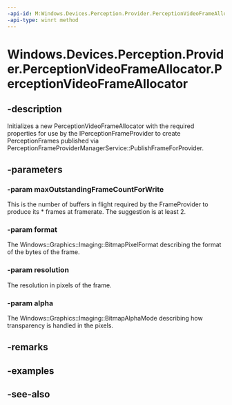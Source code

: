 ----api-id: M:Windows.Devices.Perception.Provider.PerceptionVideoFrameAllocator.#ctor(System.UInt32,Windows.Graphics.Imaging.BitmapPixelFormat,Windows.Foundation.Size,Windows.Graphics.Imaging.BitmapAlphaMode)
-api-type: winrt method
---<!-- Method syntaxpublic PerceptionVideoFrameAllocator(System.UInt32 maxOutstandingFrameCountForWrite, Windows.Graphics.Imaging.BitmapPixelFormat format, Windows.Foundation.Size resolution, Windows.Graphics.Imaging.BitmapAlphaMode alpha)--># Windows.Devices.Perception.Provider.PerceptionVideoFrameAllocator.PerceptionVideoFrameAllocator## -descriptionInitializes a new PerceptionVideoFrameAllocator with the required properties for use by the IPerceptionFrameProvider to create PerceptionFrames published via PerceptionFrameProviderManagerService::PublishFrameForProvider.## -parameters### -param maxOutstandingFrameCountForWriteThis is the number of buffers in flight required by the FrameProvider to produce its * frames at framerate. The suggestion is at least 2.### -param formatThe Windows::Graphics::Imaging::BitmapPixelFormat describing the format of the bytes of the frame.### -param resolutionThe resolution in pixels of the frame.### -param alphaThe Windows::Graphics::Imaging::BitmapAlphaMode describing how transparency is handled in the pixels.## -remarks## -examples## -see-also